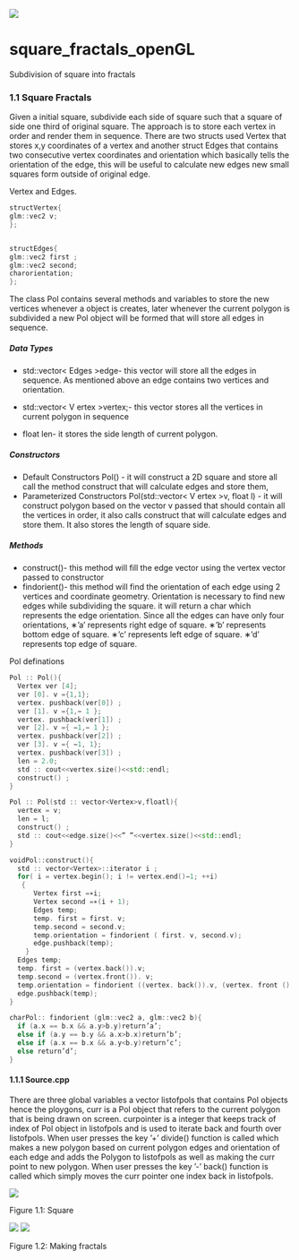 ![](Images/3.png)
# square_fractals_openGL
Subdivision of square into fractals 
### 1.1 Square Fractals

Given a initial square, subdivide each side of square such that a square of side
one third of original square. The approach is to store each vertex in order and
render them in sequence. There are two structs used Vertex that stores x,y
coordinates of a vertex and another struct Edges that contains two consecutive
vertex coordinates and orientation which basically tells the orientation of the
edge, this will be useful to calculate new edges new small squares form outside
of original edge.

Vertex and Edges.
```cpp
structVertex{
glm::vec2 v;
};


structEdges{
glm::vec2 first ;
glm::vec2 second;
charorientation;
};
```
The class Pol contains several methods and variables to store the new vertices
whenever a object is creates, later whenever the current polygon is subdivided
a new Pol object will be formed that will store all edges in sequence.

##### Data Types
  - std::vector< Edges >edge- this vector will store all the edges
    in sequence. As mentioned above an edge contains two vertices and
    orientation.


- std::vector< V ertex >vertex;- this vector stores all the vertices
    in current polygon in sequence
- float len- it stores the side length of current polygon.
##### Constructors
- Default Constructors Pol() - it will construct a 2D square and
store all call the method construct that will calculate edges and store
them,
- Parameterized Constructors Pol(std::vector< V ertex >v,
float l) - it will construct polygon based on the vector v passed
that should contain all the vertices in order, it also calls construct
that will calculate edges and store them. It also stores the length of
square side.
##### Methods
- construct()- this method will fill the edge vector using the vertex
vector passed to constructor
- findorient()- this method will find the orientation of each edge
using 2 vertices and coordinate geometry. Orientation is necessary
to find new edges while subdividing the square. it will return a char
which represents the edge orientation. Since all the edges can have
only four orientations,
∗’a’ represents right edge of square.
∗’b’ represents bottom edge of square.
∗’c’ represents left edge of square.
∗’d’ represents top edge of square.

Pol definations
```cpp
Pol :: Pol(){
  Vertex ver [4];
  ver [0]. v ={1,1};
  vertex. pushback(ver[0]) ;
  ver [1]. v ={1,− 1 };
  vertex. pushback(ver[1]) ;
  ver [2]. v ={ −1,− 1 };
  vertex. pushback(ver[2]) ;
  ver [3]. v ={ −1, 1};
  vertex. pushback(ver[3]) ;
  len = 2.0;
  std :: cout<<vertex.size()<<std::endl;
  construct() ;
}

Pol :: Pol(std :: vector<Vertex>v,floatl){
  vertex = v;
  len = l;
  construct() ;
  std :: cout<<edge.size()<<” ”<<vertex.size()<<std::endl;
}

voidPol::construct(){
  std :: vector<Vertex>::iterator i ;
  for( i = vertex.begin(); i != vertex.end()−1; ++i)
   {
      Vertex first =∗i;
      Vertex second =∗(i + 1);
      Edges temp;
      temp. first = first. v;
      temp.second = second.v;
      temp.orientation = findorient ( first. v, second.v);
      edge.pushback(temp);
    }
  Edges temp;
  temp. first = (vertex.back()).v;
  temp.second = (vertex.front()). v;
  temp.orientation = findorient ((vertex. back()).v, (vertex. front () ). v);
  edge.pushback(temp);
}

charPol:: findorient (glm::vec2 a, glm::vec2 b){
  if (a.x == b.x && a.y>b.y)return’a’;
  else if (a.y == b.y && a.x>b.x)return’b’;
  else if (a.x == b.x && a.y<b.y)return’c’;
  else return’d’;
}
```

#### 1.1.1 Source.cpp

There are three global variables a vector listofpols that contains Pol objects
hence the ploygons, curr is a Pol object that refers to the current polygon that
is being drawn on screen. curpointer is a integer that keeps track of index of
Pol object in listofpols and is used to iterate back and fourth over listofpols.
When user presses the key ’+’ divide() function is called which makes a new
polygon based on current polygon edges and orientation of each edge and adds
the Polygon to listofpols as well as making the curr point to new polygon.
When user presses the key ’-’ back() function is called which simply moves
the curr pointer one index back in listofpols.

![](Images/1.png)

Figure 1.1: Square

![](Images/2.png)
![](Images/3.png)

Figure 1.2: Making fractals
